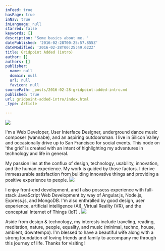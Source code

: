 ```yaml
---
inFeed: true
hasPage: true
inNav: true
inLanguage: null
starred: false
keywords: []
description: 'Some basics about me. '
datePublished: '2016-02-28T00:25:57.855Z'
dateModified: '2016-02-28T00:25:49.622Z'
title: Gridpoint Added (intro)
author: []
authors: []
publisher:
  name: null
  domain: null
  url: null
  favicon: null
sourcePath: _posts/2016-02-28-gridpoint-added-intro.md
published: true
url: gridpoint-added-intro/index.html
_type: Article

---
```

![](https://the-grid-user-content.s3-us-west-2.amazonaws.com/41ed5c56-a06b-42d6-b2ca-776f96dc3d33.jpg)

I'm a Web Developer, User Interface Designer, underground dance music composer (wannabe), and an aspiring outdoorsman. I live in Silicon Valley and occasionally drive up to San Francisco for social events. This node on 'the grid' is created with an intent of highlighting my adventures in technology and life in general. 

My passion lies at the conflux of design, technology, usability, innovation, and the human experience. My work is guided by those factors. I derive immeasurable satisfaction from building innovative things and providing a positive experience to people.
![](https://the-grid-user-content.s3-us-west-2.amazonaws.com/db9224bc-7ecd-4bb3-a338-b40caf821546.jpg)

I enjoy front-end development, and I also possess experience with full-stack JavaScript Web Development by way of Angular.js, Node.js, Express.js, and MongoDB. I'm also enthralled by good design, user experience, artificial intelligence (AI), Virtual Reality (VR), and the conceptual Internet of Things (IoT) .
![](https://s3-us-west-2.amazonaws.com/the-grid-img/p/98cea0421630c75daedaca3f2db9b5e363670f30.jpg)

Aside from design & technology, my interests include traveling, reading, meditation, nature, people, equality, and music (minimal, techno, house, ambient, downtempo). I'm blessed to have a beautiful wife along with a strong foundation of loving friends and family to accompany me through this journey of life. Thanks for visiting!